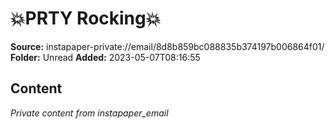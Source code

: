 # 💥PRTY Rocking💥

**Source:** instapaper-private://email/8d8b859bc088835b374197b006864f01/
**Folder:** Unread
**Added:** 2023-05-07T08:16:55




## Content
*Private content from instapaper_email*
